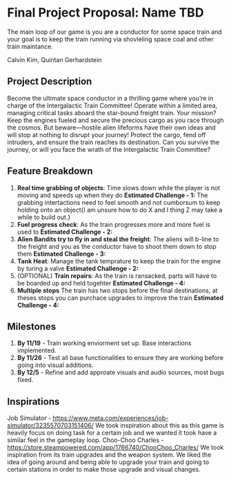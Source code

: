# Final Project Proposal: Name TBD

The main loop of our game is you are a conductor for some space train and your goal is to keep the train running via shovleling space coal and other train maintance.

Calvin Kim, Quintan Gerhardstein

## Project Description

Become the ultimate space conductor in a thrilling game where you’re in charge of the Intergalactic Train Committee! Operate within a limited area, managing critical tasks aboard the star-bound freight train. Your mission? Keep the engines fueled and secure the precious cargo as you race through the cosmos. But beware—hostile alien lifeforms have their own ideas and will stop at nothing to disrupt your journey! Protect the cargo, fend off intruders, and ensure the train reaches its destination. Can you survive the journey, or will you face the wrath of the Intergalactic Train Committee?

## Feature Breakdown

1. **Real time grabbing of objects**: Time slows down while the player is not moving and speeds up when they do
   **Estimated Challenge - 1:** The grabbing intertactions need to feel smooth and not cumborsum to keep holding onto an object{I am unsure how to do X and I thing Z may take a while to build out.}
2. **Fuel progress check**: As the train progresses more and more fuel is used to
       **Estimated Challenge - 2:**
3. **Alien Bandits try to fly in and steal the freight**: The aliens will b-line to the freight and you as the conductor have to shoot them down to stop them
   **Estimated Challenge - 3:**
4. **Tank Heat**: Manage the tank temprature to keep the train for the engine by turing a valve
   **Estimated Challenge - 2:**
5. (OPTIONAL) **Train repairs**: As the train is ransacked, parts will have to be boarded up and held togehter
   **Estimated Challenge - 4:**
6. **Multiple stops** The train has two stops before the final destinations, at theses stops you can purchace upgrades to improve the train
    **Estimated Challenge - 4:**

## Milestones

1. **By 11/19** - Train working enviorment set up. Base interactions implemented.
2. **By 11/26** - Test all base functionalities to ensure they are working before going into visual additions.
3. **By 12/5** - Refine and add approate visuals and audio sources, most bugs fixed.

## Inspirations 
Job Simulator - https://www.meta.com/experiences/job-simulator/3235570703151406/
We took inspiration about this as this game is heavily focus on doing task for a certain job and we wanted it took have a similar feel in the gameplay loop.
Choo-Choo Charles - https://store.steampowered.com/app/1766740/ChooChoo_Charles/
We took inspiration from its train upgrades and the weapon system. We liked the idea of going around and being able to upgrade your train and going to certain stations in order to make those upgrade and visual changes.
